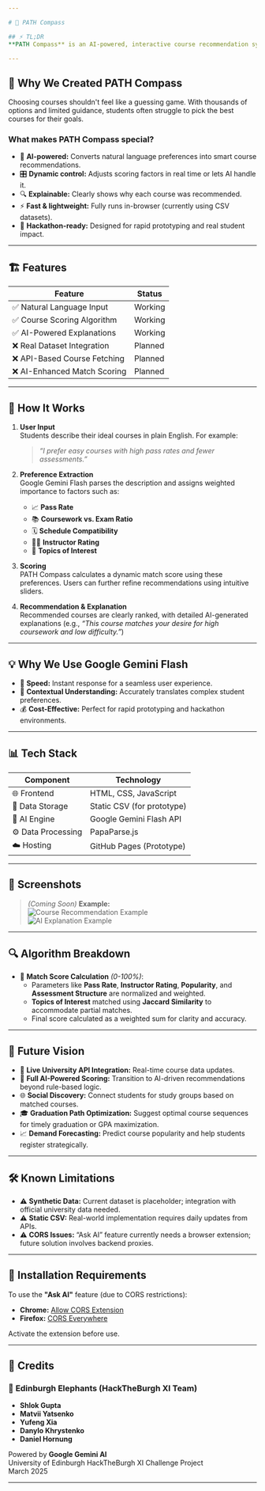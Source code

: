 ```yaml
---

# 📌 PATH Compass

## ⚡ TL;DR
**PATH Compass** is an AI-powered, interactive course recommendation system designed to help students effortlessly find ideal courses based on their preferences. Using natural language inputs, dynamic scoring, and explainable AI with Google Gemini, students get personalized course recommendations with clear justifications.

---
```


## 🎯 Why We Created PATH Compass
Choosing courses shouldn't feel like a guessing game. With thousands of options and limited guidance, students often struggle to pick the best courses for their goals.

### What makes PATH Compass special?
- 🧠 **AI-powered:** Converts natural language preferences into smart course recommendations.
- 🎛️ **Dynamic control:** Adjusts scoring factors in real time or lets AI handle it.
- 🔍 **Explainable:** Clearly shows why each course was recommended.
- ⚡ **Fast & lightweight:** Fully runs in-browser (currently using CSV datasets).
- 🚀 **Hackathon-ready:** Designed for rapid prototyping and real student impact.

---

## 🏗️ Features
| Feature                          | Status    |
|----------------------------------|-----------|
| ✅ Natural Language Input        | Working   |
| ✅ Course Scoring Algorithm      | Working   |
| ✅ AI-Powered Explanations       | Working   |
| ❌ Real Dataset Integration      | Planned   |
| ❌ API-Based Course Fetching     | Planned   |
| ❌ AI-Enhanced Match Scoring     | Planned   |

---

## 🧠 How It Works
1. **User Input**  
   Students describe their ideal courses in plain English. For example:
   > *“I prefer easy courses with high pass rates and fewer assessments.”*

2. **Preference Extraction**  
   Google Gemini Flash parses the description and assigns weighted importance to factors such as:
   - 📈 **Pass Rate**
   - 📚 **Coursework vs. Exam Ratio**
   - 🗓️ **Schedule Compatibility**
   - 👩‍🏫 **Instructor Rating**
   - 💬 **Topics of Interest**

3. **Scoring**  
   PATH Compass calculates a dynamic match score using these preferences. Users can further refine recommendations using intuitive sliders.

4. **Recommendation & Explanation**  
   Recommended courses are clearly ranked, with detailed AI-generated explanations (e.g., *“This course matches your desire for high coursework and low difficulty.”*)

---

## 💡 Why We Use Google Gemini Flash
- 🚀 **Speed:** Instant response for a seamless user experience.
- 🤖 **Contextual Understanding:** Accurately translates complex student preferences.
- 💰 **Cost-Effective:** Perfect for rapid prototyping and hackathon environments.

---

## 📊 Tech Stack
| Component      | Technology                  |
|----------------|-----------------------------|
| 🌐 Frontend    | HTML, CSS, JavaScript       |
| 📁 Data Storage| Static CSV (for prototype)  |
| 🧠 AI Engine   | Google Gemini Flash API     |
| ⚙️ Data Processing| PapaParse.js             |
| ☁️ Hosting     | GitHub Pages (Prototype)    |

---

## 📸 Screenshots
> _(Coming Soon)_
> **Example:**  
> ![Course Recommendation Example](https://your-screenshot-link.png)  
> ![AI Explanation Example](https://your-screenshot-link.png)

---

## 🔍 Algorithm Breakdown
- 📌 **Match Score Calculation** *(0-100%)*:
  - Parameters like **Pass Rate**, **Instructor Rating**, **Popularity**, and **Assessment Structure** are normalized and weighted.
  - **Topics of Interest** matched using **Jaccard Similarity** to accommodate partial matches.
  - Final score calculated as a weighted sum for clarity and accuracy.

---

## 🚀 Future Vision
- 🔄 **Live University API Integration:** Real-time course data updates.
- 🧠 **Full AI-Powered Scoring:** Transition to AI-driven recommendations beyond rule-based logic.
- 🌐 **Social Discovery:** Connect students for study groups based on matched courses.
- 🎓 **Graduation Path Optimization:** Suggest optimal course sequences for timely graduation or GPA maximization.
- 📈 **Demand Forecasting:** Predict course popularity and help students register strategically.

---

## 🛠️ Known Limitations
- ⚠️ **Synthetic Data:** Current dataset is placeholder; integration with official university data needed.
- ⚠️ **Static CSV:** Real-world implementation requires daily updates from APIs.
- ⚠️ **CORS Issues:** “Ask AI” feature currently needs a browser extension; future solution involves backend proxies.

---

## 🚧 Installation Requirements
To use the **"Ask AI"** feature (due to CORS restrictions):

- **Chrome:** [Allow CORS Extension](https://chromewebstore.google.com/detail/allow-cors-access-control/lhobafahddgcelffkeicbaginigeejlf?hl=en)
- **Firefox:** [CORS Everywhere](https://addons.mozilla.org/en-US/firefox/addon/cors-everywhere/)

Activate the extension before use.

---

## 🙌 Credits
### 🐘 **Edinburgh Elephants** (HackTheBurgh XI Team)
- **Shlok Gupta**
- **Matvii Yatsenko**
- **Yufeng Xia**
- **Danylo Khrystenko**
- **Daniel Hornung**

Powered by **Google Gemini AI**  
University of Edinburgh HackTheBurgh XI Challenge Project  
March 2025

---
